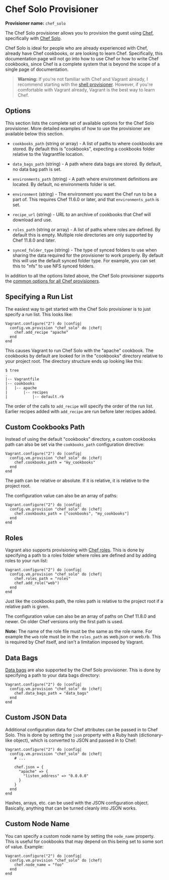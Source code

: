 
# Chef Solo Provisioner

**Provisioner name:** `chef_solo`

The Chef Solo provisioner allows you to provision the guest using [Chef][chef], specifically with [Chef Solo][chef-solo].

Chef Solo is ideal for people who are already experienced with Chef, already have Chef cookbooks, or are looking to learn Chef. Specifically, this documentation page will not go into how to use Chef or how to write Chef cookbooks, since Chef is a complete system that is beyond the scope of a single page of documentation.

> **Warning:** If you're not familiar with Chef and Vagrant already, I recommend starting with the [shell provisioner][shell]. However, if you're comfortable with Vagrant already, Vagrant is the best way to learn Chef.

## Options

This section lists the complete set of available options for the Chef Solo provisioner. More detailed examples of how to use the provisioner are available below this section.

* `cookbooks_path` (string or array) - A list of paths to where cookbooks are stored. By default this is "cookbooks", expecting a cookbooks folder relative to the Vagrantfile location.

* `data_bags_path` (string) - A path where data bags are stored. By default, no data bag path is set.

* `environments_path` (string) - A path where environment definitions are located. By default, no environments folder is set.

* `environment` (string) - The environment you want the Chef run to be a part of. This requires Chef 11.6.0 or later, and that `environments_path` is set.

* `recipe_url` (string) - URL to an archive of cookbooks that Chef will download and use.

* `roles_path` (string or array) - A list of paths where roles are defined. By default this is empty. Multiple role directories are only supported by Chef 11.8.0 and later.

* `synced_folder_type` (string) - The type of synced folders to use when sharing the data required for the provisioner to work properly. By default this will use the default synced folder type. For example, you can set this to "nfs" to use NFS synced folders.

In addition to all the options listed above, the Chef Solo provisioner supports the [common options for all Chef provisioners][chef-common].

## Specifying a Run List

The easiest way to get started with the Chef Solo provisioner is to just specify a run list. This looks like:
```
Vagrant.configure("2") do |config|
  config.vm.provision "chef_solo" do |chef|
    chef.add_recipe "apache"
  end
end
```
This causes Vagrant to run Chef Solo with the "apache" cookbook. The cookbooks by default are looked for in the "cookbooks" directory relative to your project root. The directory structure ends up looking like this:
```
$ tree
.
|-- Vagrantfile
|-- cookbooks
|   |-- apache
|       |-- recipes
|           |-- default.rb
```
The order of the calls to `add_recipe` will specify the order of the run list. Earlier recipes added with `add_recipe` are run before later recipes added.

## Custom Cookbooks Path

Instead of using the default "cookbooks" directory, a custom cookbooks path can also be set via the `cookbooks_path` configuration directive:
```
Vagrant.configure("2") do |config|
  config.vm.provision "chef_solo" do |chef|
    chef.cookbooks_path = "my_cookbooks"
  end
end
```
The path can be relative or absolute. If it is relative, it is relative to the project root.

The configuration value can also be an array of paths:
```
Vagrant.configure("2") do |config|
  config.vm.provision "chef_solo" do |chef|
    chef.cookbooks_path = ["cookbooks", "my_cookbooks"]
  end
end
```
## Roles

Vagrant also supports provisioning with [Chef roles][roles]. This is done by specifying a path to a roles folder where roles are defined and by adding roles to your run list:
```
Vagrant.configure("2") do |config|
  config.vm.provision "chef_solo" do |chef|
    chef.roles_path = "roles"
    chef.add_role("web")
  end
end
```
Just like the cookbooks path, the roles path is relative to the project root if a relative path is given.

The configuration value can also be an array of paths on Chef 11.8.0 and newer. On older Chef versions only the first path is used.

**Note:** The name of the role file must be the same as the role name. For example the `web` role must be in the `roles_path` as web.json or web.rb. This is required by Chef itself, and isn't a limitation imposed by Vagrant.

## Data Bags

[Data bags][data-bags] are also supported by the Chef Solo provisioner. This is done by specifying a path to your data bags directory:
```
Vagrant.configure("2") do |config|
  config.vm.provision "chef_solo" do |chef|
    chef.data_bags_path = "data_bags"
  end
end
```
## Custom JSON Data

Additional configuration data for Chef attributes can be passed in to Chef Solo. This is done by setting the `json` property with a Ruby hash (dictionary-like object), which is converted to JSON and passed in to Chef:
```
Vagrant.configure("2") do |config|
  config.vm.provision "chef_solo" do |chef|
    # ...

    chef.json = {
      "apache" => {
        "listen_address" => "0.0.0.0"
      }
    }
  end
end
```
Hashes, arrays, etc. can be used with the JSON configuration object. Basically, anything that can be turned cleanly into JSON works.

## Custom Node Name

You can specify a custom node name by setting the `node_name` property. This is useful for cookbooks that may depend on this being set to some sort of value. Example:
```
Vagrant.configure("2") do |config|
  config.vm.provision "chef_solo" do |chef|
    chef.node_name = "foo"
  end
end
```

[chef]: https://www.chef.io/chef/
[chef-solo]: http://docs.chef.io/chef_solo.html
[shell]: https://docs.vagrantup.com/v2/provisioning/shell.html
[chef-common]: https://docs.vagrantup.com/v2/provisioning/chef_common.html
[run-lists]: https://docs.chef.io/nodes.html#about-run-lists
[roles]: http://docs.chef.io/roles.html
[data-bags]: http://docs.chef.io/data_bags.html